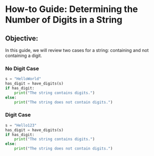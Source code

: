 # How-to Guide: Determining the Number of Digits in a String

## Objective:
In this guide, we will review two cases for a string: containing and not containing a digit.

### No Digit Case
```python
s = "HelloWorld"
has_digit = have_digits(s)
if has_digit:
    print("The string contains digits.")
else:
    print("The string does not contain digits.")
```

### Digit Case
```python
s = "Hello123"
has_digit = have_digits(s)
if has_digit:
    print("The string contains digits.")
else:
    print("The string does not contain digits.")
```